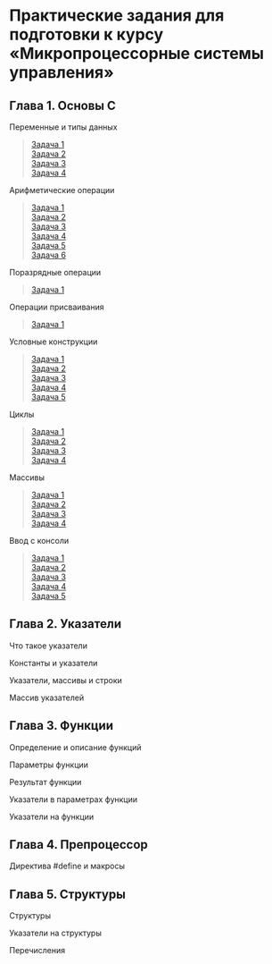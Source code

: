 # Практические задания для подготовки к курсу «Микропроцессорные системы управления»

## Глава 1. Основы C

Переменные и типы данных
>[Задача 1](https://github.com/Strus05/c_practice/blob/master/Переменные%20и%20типы%20данных/case1.c)<br>
[Задача 2](https://github.com/Strus05/c_practice/blob/master/Переменные%20и%20типы%20данных/case2.c)<br>
[Задача 3](https://github.com/Strus05/c_practice/blob/master/Переменные%20и%20типы%20данных/case3.c)<br>
[Задача 4](https://github.com/Strus05/c_practice/blob/master/Переменные%20и%20типы%20данных/case4.c)

Арифметические операции
>[Задача 1](https://github.com/Strus05/c_practice/blob/master/Арифметические%20операции/case1.c)<br>
>[Задача 2](https://github.com/Strus05/c_practice/blob/master/Арифметические%20операции/case2.c)<br>
>[Задача 3](https://github.com/Strus05/c_practice/blob/master/Арифметические%20операции/case3.c)<br>
>[Задача 4](https://github.com/Strus05/c_practice/blob/master/Арифметические%20операции/case4.c)<br>
>[Задача 5](https://github.com/Strus05/c_practice/blob/master/Арифметические%20операции/case5.c)<br>
>[Задача 6](https://github.com/Strus05/c_practice/blob/master/Арифметические%20операции/case6.c)

Поразрядные операции 
>[Задача 1](https://github.com/Strus05/c_practice/blob/master/Поразрядные%20операции/case1.c)

Операции присваивания
>[Задача 1](https://github.com/Strus05/c_practice/blob/master/Операции%20присваивания/case1.c)

Условные конструкции
>[Задача 1](https://github.com/Strus05/c_practice/blob/master/Условные%20операторы/case1.c)<br>
>[Задача 2](https://github.com/Strus05/c_practice/blob/master/Условные%20операторы/case2.c)<br>
>[Задача 3](https://github.com/Strus05/c_practice/blob/master/Условные%20операторы/case3.c)<br>
>[Задача 4](https://github.com/Strus05/c_practice/blob/master/Условные%20операторы/case4.c)<br>
>[Задача 5](https://github.com/Strus05/c_practice/blob/master/Условные%20операторы/case5.c)<br>

Циклы
>[Задача 1](https://github.com/Strus05/c_practice/blob/master/Циклы/case1.c)<br>
>[Задача 2](https://github.com/Strus05/c_practice/blob/master/Циклы/case2.c)<br>
>[Задача 3](https://github.com/Strus05/c_practice/blob/master/Циклы/case3.c)<br>
>[Задача 4](https://github.com/Strus05/c_practice/blob/master/Циклы/case4.c)<br>

Массивы
>[Задача 1](https://github.com/Strus05/c_practice/blob/master/Массивы/case1.c)<br>
>[Задача 2](https://github.com/Strus05/c_practice/blob/master/Массивы/case2.c)<br>
>[Задача 3](https://github.com/Strus05/c_practice/blob/master/Массивы/case3.c)<br>
>[Задача 4](https://github.com/Strus05/c_practice/blob/master/Массивы/case4.c)<br>

Ввод с консоли
>[Задача 1](https://github.com/Strus05/c_practice/blob/master/Ввод%20с%20консоли/case1.c)<br>
>[Задача 2](https://github.com/Strus05/c_practice/blob/master/Ввод%20с%20консоли/case2.c)<br>
>[Задача 3](https://github.com/Strus05/c_practice/blob/master/Ввод%20с%20консоли/case3.c)<br>
>[Задача 4](https://github.com/Strus05/c_practice/blob/master/Ввод%20с%20консоли/case4.c)<br>
>[Задача 5](https://github.com/Strus05/c_practice/blob/master/Ввод%20с%20консоли/case5.c)<br>

## Глава 2. Указатели
Что такое указатели


Константы и указатели


Указатели, массивы и строки


Массив указателей


## Глава 3. Функции
Определение и описание функций


Параметры функции


Результат функции


Указатели в параметрах функции


Указатели на функции


## Глава 4. Препроцессор
Директива #define и макросы


## Глава 5. Структуры
Структуры


Указатели на структуры


Перечисления
